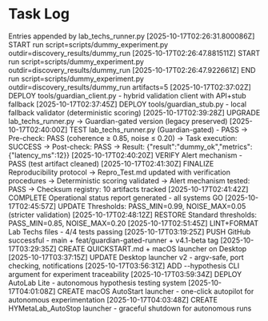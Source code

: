 # Task Log

Entries appended by lab_techs_runner.py
[2025-10-17T02:26:31.800086Z] START run script=scripts/dummy_experiment.py outdir=discovery_results/dummy_run
[2025-10-17T02:26:47.881511Z] START run script=scripts/dummy_experiment.py outdir=discovery_results/dummy_run
[2025-10-17T02:26:47.922661Z] END run script=scripts/dummy_experiment.py outdir=discovery_results/dummy_run artifacts=5
[2025-10-17T02:37:02Z] DEPLOY tools/guardian_client.py - hybrid validation client with API+stub fallback
[2025-10-17T02:37:45Z] DEPLOY tools/guardian_stub.py - local fallback validator (deterministic scoring)
[2025-10-17T02:39:28Z] UPGRADE lab_techs_runner.py → Guardian-gated version (legacy preserved)
[2025-10-17T02:40:00Z] TEST lab_techs_runner.py (Guardian-gated) - PASS
  → Pre-check: PASS (coherence ≥ 0.85, noise ≤ 0.20)
  → Task execution: SUCCESS
  → Post-check: PASS
  → Result: {"result":"dummy_ok","metrics":{"latency_ms":12}}
[2025-10-17T02:40:20Z] VERIFY Alert mechanism - PASS (test artifact cleaned)
[2025-10-17T02:41:30Z] FINALIZE Reproducibility protocol
  → Repro_Test.md updated with verification procedures
  → Deterministic scoring validated
  → Alert mechanism tested: PASS
  → Checksum registry: 10 artifacts tracked
[2025-10-17T02:41:42Z] COMPLETE Operational status report generated - all systems GO
[2025-10-17T02:45:57Z] UPDATE Thresholds: PASS_MIN=0.99, NOISE_MAX=0.05 (stricter validation)
[2025-10-17T02:48:12Z] RESTORE Standard thresholds: PASS_MIN=0.85, NOISE_MAX=0.20
[2025-10-17T02:51:45Z] LINT+FORMAT Lab Techs files - 4/4 tests passing
[2025-10-17T03:19:25Z] PUSH GitHub successful - main + feat/guardian-gated-runner + v4.1-beta tag
[2025-10-17T03:29:35Z] CREATE QUICKSTART.md + macOS launcher on Desktop
[2025-10-17T03:37:15Z] UPDATE Desktop launcher v2 - argv-safe, port checking, notifications
[2025-10-17T03:56:31Z] ADD --hypothesis CLI argument for experiment traceability
[2025-10-17T03:59:34Z] DEPLOY AutoLab Lite - autonomous hypothesis testing system
[2025-10-17T04:01:08Z] CREATE macOS AutoStart launcher - one-click autopilot for autonomous experimentation
[2025-10-17T04:03:48Z] CREATE HYMetaLab_AutoStop launcher - graceful shutdown for autonomous runs
